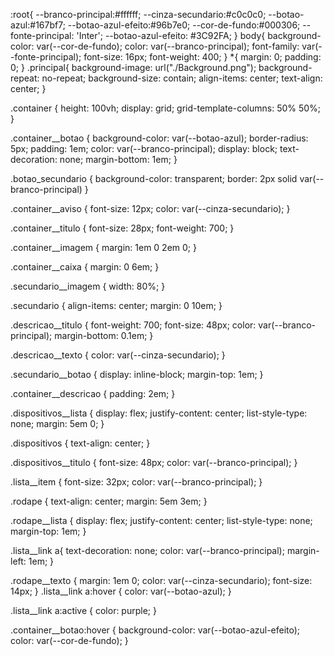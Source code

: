 :root{
    --branco-principal:#ffffff;
    --cinza-secundario:#c0c0c0;
    --botao-azul:#167bf7;
    --botao-azul-efeito:#96b7e0;
    --cor-de-fundo:#000306;
    --fonte-principal: 'Inter';
    --botao-azul-efeito: #3C92FA;
}
body{
    background-color: var(--cor-de-fundo);
    color: var(--branco-principal);
    font-family: var(--fonte-principal);
    font-size: 16px;
    font-weight: 400;
}
*{
    margin: 0;
    padding: 0;
}
.principal{
    background-image: url("./Background.png");
    background-repeat: no-repeat;
    background-size: contain;
    align-items: center;
    text-align: center;
}

.container {
    height: 100vh;
    display: grid;
    grid-template-columns: 50% 50%;
}

.container__botao {
    background-color: var(--botao-azul);
    border-radius: 5px;
    padding: 1em;
    color: var(--branco-principal);
    display: block;
    text-decoration: none;
    margin-bottom: 1em;
}

.botao_secundario {
    background-color: transparent;
    border: 2px solid var(--branco-principal)
}

.container__aviso {
    font-size: 12px;
    color: var(--cinza-secundario);
}

.container__titulo {
    font-size: 28px;
    font-weight: 700;
}

.container__imagem {
    margin: 1em 0 2em 0;
}

.container__caixa {
    margin: 0 6em;
}

.secundario__imagem {
    width: 80%;
}

.secundario {
    align-items: center;
    margin: 0 10em;
}

.descricao__titulo {
    font-weight: 700;
    font-size: 48px;
    color: var(--branco-principal);
    margin-bottom: 0.1em;
}

.descricao__texto {
    color: var(--cinza-secundario);
}

.secundario__botao {
    display: inline-block;
    margin-top: 1em;
}

.container__descricao {
    padding: 2em;
}

.dispositivos__lista {
    display: flex;
    justify-content: center;
    list-style-type: none;
    margin: 5em 0;
}

.dispositivos {
    text-align: center;
}

.dispositivos__titulo {
    font-size: 48px;
    color: var(--branco-principal);
}

.lista__item {
    font-size: 32px;
    color: var(--branco-principal);
}

.rodape {
    text-align: center;
    margin: 5em 3em;
}

.rodape__lista {
    display: flex;
    justify-content: center;
    list-style-type: none;
    margin-top: 1em;
}

.lista__link a{
    text-decoration: none;
    color: var(--branco-principal);
    margin-left: 1em;
}

.rodape__texto {
    margin: 1em 0;
    color: var(--cinza-secundario);
    font-size: 14px;
}
.lista__link a:hover {
    color: var(--botao-azul);
}

.lista__link a:active {
    color: purple;
}

.container__botao:hover {
    background-color: var(--botao-azul-efeito);
    color: var(--cor-de-fundo);
}
